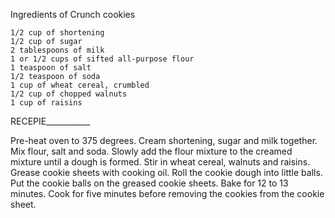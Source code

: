 Ingredients of Crunch cookies
          
    1/2 cup of shortening
    1/2 cup of sugar
    2 tablespoons of milk
    1 or 1/2 cups of sifted all-purpose flour
    1 teaspoon of salt
    1/2 teaspoon of soda
    1 cup of wheat cereal, crumbled
    1/2 cup of chopped walnuts
    1 cup of raisins

RECEPIE___________

Pre-heat oven to 375 degrees.
Cream shortening, sugar and milk together. 
Mix flour, salt and soda.
Slowly add the flour mixture to the creamed mixture until a dough is formed.
Stir in wheat cereal, walnuts and raisins.
Grease cookie sheets with cooking oil.
Roll the cookie dough into little balls.
Put the cookie balls on the greased cookie sheets.
Bake for 12 to 13 minutes.
Cook for five minutes before removing the cookies from the cookie sheet.